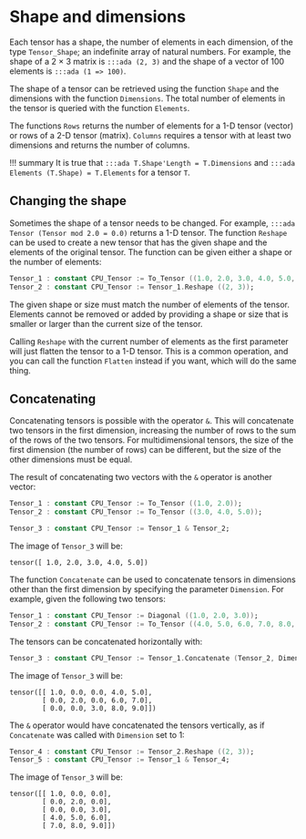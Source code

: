 # Shape and dimensions

Each tensor has a shape, the number of elements in each dimension,
of the type `Tensor_Shape`; an indefinite array of natural numbers.
For example, the shape of a 2 × 3 matrix is `:::ada (2, 3)` and the shape
of a vector of 100 elements is `:::ada (1 => 100)`.

The shape of a tensor can be retrieved using the function `Shape` and
the dimensions with the function `Dimensions`. The total number of
elements in the tensor is queried with the function `Elements`.

The functions `Rows` returns the number of elements for a 1-D tensor (vector)
or rows of a 2-D tensor (matrix). `Columns` requires a tensor with at
least two dimensions and returns the number of columns.

!!! summary
    It is true that `:::ada T.Shape'Length = T.Dimensions` and
    `:::ada Elements (T.Shape) = T.Elements` for a tensor `T`.

## Changing the shape

Sometimes the shape of a tensor needs to be changed.
For example, `:::ada Tensor (Tensor mod 2.0 = 0.0)` returns a 1-D tensor.
The function `Reshape` can be used to create a new tensor that has the given
shape and the elements of the original tensor. The function can be given
either a shape or the number of elements:

```ada
Tensor_1 : constant CPU_Tensor := To_Tensor ((1.0, 2.0, 3.0, 4.0, 5.0, 6.0));
Tensor_2 : constant CPU_Tensor := Tensor_1.Reshape ((2, 3));
```

The given shape or size must match the number of elements of the tensor.
Elements cannot be removed or added by providing a shape or size that is
smaller or larger than the current size of the tensor.

Calling `Reshape` with the current number of elements as the first parameter
will just flatten the tensor to a 1-D tensor. This is a common operation, and
you can call the function `Flatten` instead if you want, which will do the
same thing.

## Concatenating

Concatenating tensors is possible with the operator `&`. This will concatenate
two tensors in the first dimension, increasing the number of rows to the sum of
the rows of the two tensors. For multidimensional tensors, the size of the first
dimension (the number of rows) can be different, but the size of the other
dimensions must be equal.

The result of concatenating two vectors with the `&` operator is another vector:

```ada
Tensor_1 : constant CPU_Tensor := To_Tensor ((1.0, 2.0));
Tensor_2 : constant CPU_Tensor := To_Tensor ((3.0, 4.0, 5.0));

Tensor_3 : constant CPU_Tensor := Tensor_1 & Tensor_2;
```

The image of `Tensor_3` will be:

```
tensor([ 1.0, 2.0, 3.0, 4.0, 5.0])
```

The function `Concatenate` can be used to concatenate tensors in dimensions
other than the first dimension by specifying the parameter `Dimension`.
For example, given the following two tensors:

```ada
Tensor_1 : constant CPU_Tensor := Diagonal ((1.0, 2.0, 3.0));
Tensor_2 : constant CPU_Tensor := To_Tensor ((4.0, 5.0, 6.0, 7.0, 8.0, 9.0), (3, 2));
```

The tensors can be concatenated horizontally with:

```ada
Tensor_3 : constant CPU_Tensor := Tensor_1.Concatenate (Tensor_2, Dimension => 2);
```

The image of `Tensor_3` will be:

```
tensor([[ 1.0, 0.0, 0.0, 4.0, 5.0],
        [ 0.0, 2.0, 0.0, 6.0, 7.0],
        [ 0.0, 0.0, 3.0, 8.0, 9.0]])
```

The `&` operator would have concatenated the tensors vertically,
as if `Concatenate` was called with `Dimension` set to 1:

```ada
Tensor_4 : constant CPU_Tensor := Tensor_2.Reshape ((2, 3));
Tensor_5 : constant CPU_Tensor := Tensor_1 & Tensor_4;
```

The image of `Tensor_3` will be:

```
tensor([[ 1.0, 0.0, 0.0],
        [ 0.0, 2.0, 0.0],
        [ 0.0, 0.0, 3.0],
        [ 4.0, 5.0, 6.0],
        [ 7.0, 8.0, 9.0]])
```
